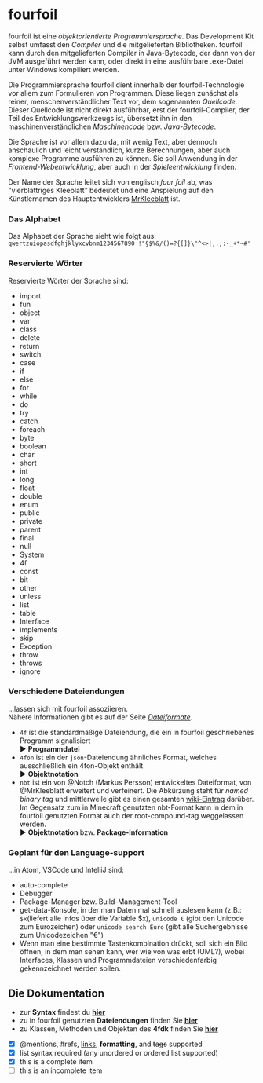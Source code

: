 # fourfoil

fourfoil ist eine *objektorientierte Programmiersprache*.
Das Development Kit selbst umfasst den *Compiler* und die mitgelieferten Bibliotheken. fourfoil kann durch den mitgelieferten Compiler in Java-Bytecode, der dann von der JVM ausgeführt werden kann, oder direkt in eine ausführbare .exe-Datei unter Windows kompiliert werden.  

Die Programmiersprache fourfoil dient innerhalb der fourfoil-Technologie vor allem zum Formulieren von Programmen. Diese liegen zunächst als reiner, menschenverständlicher Text vor, dem sogenannten *Quellcode*. Dieser Quellcode ist nicht direkt ausführbar, erst der fourfoil-Compiler, der Teil des Entwicklungswerkzeugs ist, übersetzt ihn in den maschinenverständlichen *Maschinencode* bzw. *Java-Bytecode*.  

Die Sprache ist vor allem dazu da, mit wenig Text, aber dennoch anschaulich und leicht verständlich, kurze Berechnungen, aber auch komplexe Programme ausführen zu können. Sie soll Anwendung in der *Frontend-Webentwicklung*, aber auch in der *Spieleentwicklung* finden.  

Der Name der Sprache leitet sich von englisch _four foil_ ab, was "vierblättriges Kleeblatt" bedeutet und eine Anspielung auf den Künstlernamen des Hauptentwicklers [MrKleeblatt](https://www.github.com/MrKleeblatt) ist.  


### Das Alphabet

Das Alphabet der Sprache sieht wie folgt aus:
`qwertzuiopasdfghjklyxcvbnm1234567890 !"§$%&/()=?{[]}\°^<>|,.;:-_+*~#'`

### Reservierte Wörter

Reservierte Wörter der Sprache sind:

-   import
-   fun
-   object
-   var
-   class
-   delete
-   return
-   switch
-   case
-   if
-   else
-   for
-   while
-   do
-   try
-   catch
-   foreach
-   byte
-   boolean
-   char
-   short
-   int
-   long
-   float
-   double
-   enum
-   public
-   private
-   parent
-   final
-   null
-   System
-   4f
-   const
-   bit
-   other
-   unless
-   list
-   table
-   Interface
-   implements
-   skip
-   Exception
-   throw
-   throws
-   ignore

### Verschiedene Dateiendungen

...lassen sich mit fourfoil assoziieren.  
Nähere Informationen gibt es auf der Seite _[Dateiformate](website/Dateiformate.md)_.

-   `4f` ist die standardmäßige Dateiendung, die ein in fourfoil geschriebenes Programm signalisiert  
▶ **Programmdatei**
-   `4fon` ist ein der `json`-Dateiendung ähnliches Format, welches ausschließlich ein 4fon-Objekt enthält  
▶ **Objektnotation**
-   `nbt` ist ein von @Notch (Markus Persson) entwickeltes Dateiformat, von @MrKleeblatt erweitert und verfeinert. Die Abkürzung steht für _named binary tag_ und mittlerweile gibt es einen gesamten [wiki-Eintrag](https://wiki.vg/NBT) darüber. Im Gegensatz zum in Minecraft genutzten nbt-Format kann in dem in fourfoil genutzten Format auch der root-compound-tag weggelassen werden.  
▶ **Objektnotation** bzw. **Package-Information**

### Geplant für den Language-support

...in Atom, VSCode und IntelliJ sind:

-   auto-complete
-   Debugger
-   Package-Manager bzw. Build-Management-Tool
-   get-data-Konsole, in der man Daten mal schnell auslesen kann (z.B.: `$x`(liefert alle Infos über die Variable $x), `unicode €` (gibt den Unicode zum Eurozeichen) oder `unicode search Euro` (gibt alle Suchergebnisse zum Unicodezeichen "€")
-   Wenn man eine bestimmte Tastenkombination drückt, soll sich ein Bild öffnen, in dem man sehen kann, wer wie von was erbt (UML?), wobei Interfaces, Klassen und Programmdateien verschiedenfarbig gekennzeichnet werden sollen.

## Die Dokumentation
- zur **Syntax** findest du **[hier](website/Syntax.md)**
- zu in fourfoil genutzten **Dateiendungen** finden Sie **[hier](website/Dateiformate.md)**
- zu Klassen, Methoden und Objekten des **4fdk** finden Sie **[hier](website/4fdk.md)**



- [x] @mentions, #refs, [links](), **formatting**, and <del>tags</del> supported
- [x] list syntax required (any unordered or ordered list supported)
- [x] this is a complete item
- [ ] this is an incomplete item
